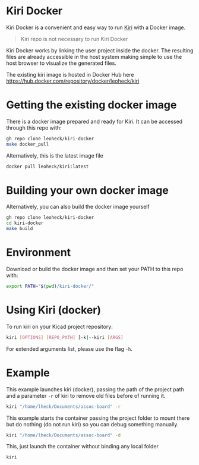 
# Kiri Docker

Kiri Docker is a convenient and easy way to run [Kiri](https://github.com/leoheck/kiri) with a Docker image.

> Kiri repo is not necessary to run Kiri Docker

Kiri Docker works by linking the user project inside the docker. The resulting files are already accessible in the host system making simple to use the host browser to visualize the generated files.

The existing kiri image is hosted in Docker Hub here https://hub.docker.com/repository/docker/leoheck/kiri

# Getting the existing docker image

There is a docker image prepared and ready for Kiri. It can be accessed through this repo with:

```bash
gh repo clone leoheck/kiri-docker
make docker_pull
```

Alternatively, this is the latest image file
```bash
docker pull leoheck/kiri:latest
```

# Building your own docker image

Alternatively, you can also build the docker image yourself

```bash
gh repo clone leoheck/kiri-docker
cd kiri-docker
make build
```

# Environment

Download or build the docker image and then set your PATH to this repo with:

```bash
export PATH="$(pwd)/kiri-docker/"
```

# Using Kiri (docker)

To run kiri on your Kicad project repository:

```bash
kiri [OPTIONS] [REPO_PATH] [-k|--kiri [ARGS]
```

For extended arguments list, please use the flag `-h`.

# Example

This example launches kiri (docker), passing the path of the project path and a parameter `-r` of kiri to remove old files before of running it.

```bash
kiri "/home/lheck/Documents/assoc-board" -r
```

This example starts the container passing the project folder to mount there but do nothing (do not run kiri) so you can debug something manually.

```bash
kiri "/home/lheck/Documents/assoc-board" -d
```

This, just launch the container without binding any local folder

```bash
kiri
```
